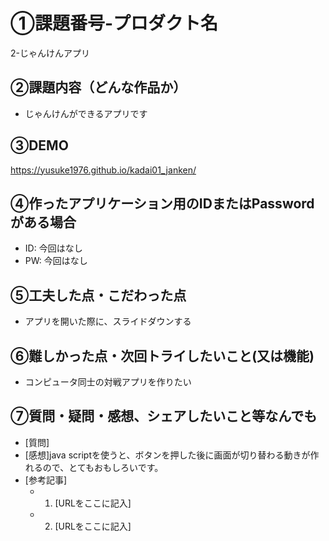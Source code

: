 # ①課題番号-プロダクト名

2-じゃんけんアプリ

## ②課題内容（どんな作品か）

- じゃんけんができるアプリです

## ③DEMO

https://yusuke1976.github.io/kadai01_janken/

## ④作ったアプリケーション用のIDまたはPasswordがある場合

- ID: 今回はなし
- PW: 今回はなし

## ⑤工夫した点・こだわった点

- アプリを開いた際に、スライドダウンする

## ⑥難しかった点・次回トライしたいこと(又は機能)

- コンピュータ同士の対戦アプリを作りたい

## ⑦質問・疑問・感想、シェアしたいこと等なんでも

- [質問]
- [感想]java scriptを使うと、ボタンを押した後に画面が切り替わる動きが作れるので、とてもおもしろいです。
- [参考記事]
  - 1. [URLをここに記入]
  - 2. [URLをここに記入]
